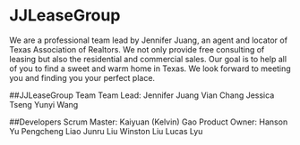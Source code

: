 # JJLeaseGroup
We are a professional team lead by Jennifer Juang, an agent and locator of Texas Association of Realtors. We not only provide free consulting of leasing but also the residential and commercial sales. Our goal is to help all of you to find a sweet and warm home in Texas. We look forward to meeting you and finding you your perfect place.

##JJLeaseGroup Team
Team Lead: Jennifer Juang
Vian Chang
Jessica Tseng
Yunyi Wang

##Developers
Scrum Master: Kaiyuan (Kelvin) Gao
Product Owner: Hanson Yu
Pengcheng Liao
Junru Liu
Winston Liu
Lucas Lyu
